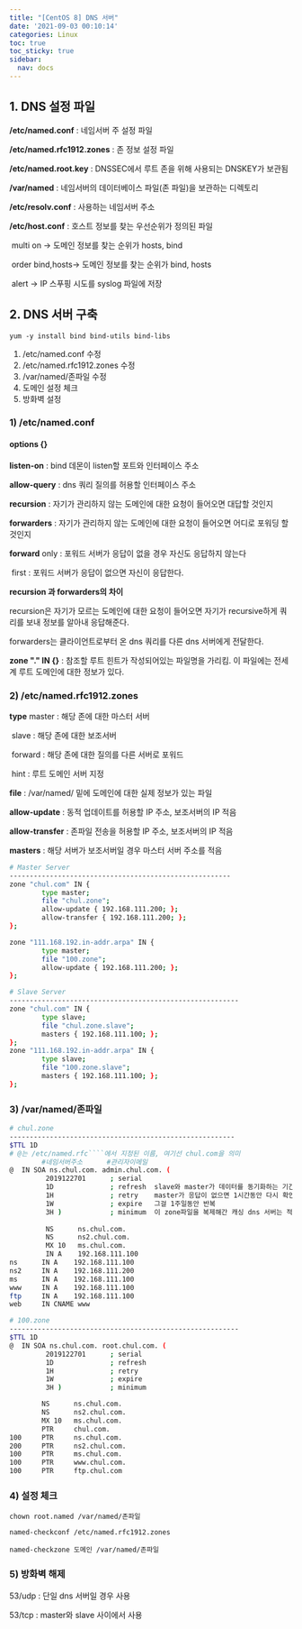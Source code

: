 ```yaml
---
title: "[CentOS 8] DNS 서버"
date: '2021-09-03 00:10:14'
categories: Linux
toc: true
toc_sticky: true
sidebar:
  nav: docs
---
```

## 1. DNS 설정 파일

**/etc/named.conf** : 네임서버 주 설정 파일

**/etc/named.rfc1912.zones** : 존 정보 설정 파일

**/etc/named.root.key** : DNSSEC에서 루트 존을 위해 사용되는 DNSKEY가 보관됨

**/var/named** : 네임서버의 데이터베이스 파일(존 파일)을 보관하는 디렉토리



**/etc/resolv.conf** : 사용하는 네임서버 주소

**/etc/host.conf** : 호스트 정보를 찾는 우선순위가 정의된 파일

​								multi on -> 도메인 정보를 찾는 순위가 hosts, bind

​								order bind,hosts-> 도메인 정보를 찾는 순위가 bind, hosts

​								alert -> IP 스푸핑 시도를 syslog 파일에 저장



## 2. DNS 서버 구축

```yum -y install bind bind-utils bind-libs ```

1. /etc/named.conf 수정
2. /etc/named.rfc1912.zones 수정
3. /var/named/존파일 수정
4. 도메인 설정 체크
5. 방화벽 설정



### 1) /etc/named.conf

#### options {}

**listen-on** : bind 데몬이 listen할 포트와 인터페이스 주소

**allow-query** :  dns 쿼리 질의를 허용할 인터페이스 주소

**recursion** : 자기가 관리하지 않는 도메인에 대한 요청이 들어오면 대답할 것인지

**forwarders** : 자기가 관리하지 않는 도메인에 대한 요청이 들어오면 어디로 포워딩 할것인지

**forward** only : 포워드 서버가 응답이 없을 경우 자신도 응답하지 않는다

​				first : 포워드 서버가 응답이 없으면 자신이 응답한다.



**recursion 과 forwarders의 차이**

recursion은 자기가 모르는 도메인에 대한 요청이 들어오면 자기가 recursive하게 쿼리를 보내 정보를 알아내 응답해준다.

forwarders는 클라이언트로부터 온 dns 쿼리를 다른 dns 서버에게 전달한다.



**zone "." IN {}** : 참조할 루트 힌트가 작성되어있는 파일명을 가리킴. 이 파일에는 전세계 루트 도메인에 대한 정보가 있다.



### 2) /etc/named.rfc1912.zones

**type** master : 해당 존에 대한 마스터 서버

​		  slave : 해당 존에 대한 보조서버

​		  forward : 해당 존에 대한 질의를 다른 서버로 포워드

​		  hint : 루트 도메인 서버 지정



**file** : /var/named/ 밑에 도메인에 대한 실제 정보가 있는 파일

**allow-update** : 동적 업데이트를 허용할 IP 주소, 보조서버의 IP 적음

**allow-transfer** : 존파일 전송을 허용할 IP 주소, 보조서버의 IP 적음

**masters** : 해당 서버가 보조서버일 경우 마스터 서버 주소를 적음



```bash
# Master Server
-------------------------------------------------------
zone "chul.com" IN {
        type master;
        file "chul.zone";
        allow-update { 192.168.111.200; };
        allow-transfer { 192.168.111.200; };
};

zone "111.168.192.in-addr.arpa" IN {
        type master;
        file "100.zone";
        allow-update { 192.168.111.200; };
};

```



```bash
# Slave Server
---------------------------------------------------------
zone "chul.com" IN {
        type slave;
        file "chul.zone.slave";
        masters { 192.168.111.100; };
};
zone "111.168.192.in-addr.arpa" IN {
        type slave;
        file "100.zone.slave";
        masters { 192.168.111.100; };
};
```





### 3) /var/named/존파일

```bash
# chul.zone
--------------------------------------------------------
$TTL 1D
# @는 /etc/named.rfc````에서 지정된 이름, 여기선 chul.com을 의미
	    #네임서버주소      #관리자이메일
@  IN SOA ns.chul.com. admin.chul.com. (
         2019122701      ; serial
         1D              ; refresh  slave와 master가 데이터를 동기화하는 기간
         1H              ; retry    master가 응답이 없으면 1시간동안 다시 확인
         1W              ; expire   그걸 1주일동안 반복
         3H )            ; minimum  이 zone파일을 복제해간 캐싱 dns 서버는 적어도 3시간 동안 이 zone파일을 보관한다.
 
         NS      ns.chul.com.
         NS		 ns2.chul.com.
         MX 10   ms.chul.com.
         IN A    192.168.111.100
ns      IN A    192.168.111.100
ns2		IN A	192.168.111.200
ms      IN A    192.168.111.100
www     IN A    192.168.111.100
ftp     IN A    192.168.111.100
web     IN CNAME www
```



```bash
# 100.zone
---------------------------------------------------------
$TTL 1D
@  IN SOA ns.chul.com. root.chul.com. (
         2019122701      ; serial
         1D              ; refresh
         1H              ; retry
         1W              ; expire
         3H )            ; minimum

        NS      ns.chul.com.
        NS		ns2.chul.com.
        MX 10   ms.chul.com.
        PTR     chul.com.
100     PTR     ns.chul.com.
200		PTR		ns2.chul.com.
100     PTR     ms.chul.com.
100     PTR     www.chul.com.
100		PTR		ftp.chul.com
```



### 4) 설정 체크

```chown root.named /var/named/존파일``` 

```named-checkconf /etc/named.rfc1912.zones```

```named-checkzone 도메인 /var/named/존파일```



### 5) 방화벽 해제

53/udp : 단일 dns 서버일 경우 사용

53/tcp : master와 slave 사이에서 사용

 



